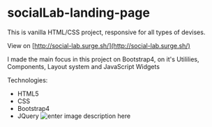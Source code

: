 # socialLab-landing-page
This is vanilla HTML/CSS project, responsive for all types of devises. 

View on [http://social-lab.surge.sh/](http://social-lab.surge.sh/)

I made the main focus in this project on Bootstrap4, on it's Utililies, Components, Layout system and JavaScript Widgets

Technologies:
 - HTML5
 - CSS
 - Bootstrap4
 - JQuery
![enter image description here](https://i.imgur.com/AQVQqkJ.png)
